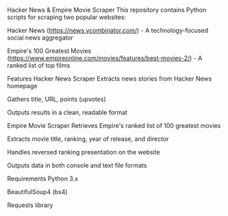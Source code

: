 Hacker News & Empire Movie Scraper
This repository contains Python scripts for scraping two popular websites:

Hacker News (https://news.ycombinator.com/) - A technology-focused social news aggregator

Empire's 100 Greatest Movies (https://www.empireonline.com/movies/features/best-movies-2/) - A ranked list of top films

Features
Hacker News Scraper
Extracts news stories from Hacker News homepage

Gathers title, URL, points (upvotes)

Outputs results in a clean, readable format

Empire Movie Scraper
Retrieves Empire's ranked list of 100 greatest movies

Extracts movie title, ranking, year of release, and director

Handles reversed ranking presentation on the website

Outputs data in both console and text file formats

Requirements
Python 3.x

BeautifulSoup4 (bs4)

Requests library
